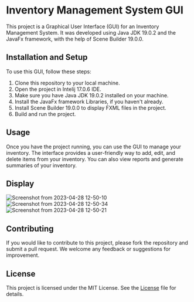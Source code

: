 # Inventory Management System GUI

This project is a Graphical User Interface (GUI) for an Inventory Management System. It was developed using Java JDK 19.0.2 and the JavaFx framework, with the help of Scene Builder 19.0.0.

## Installation and Setup

To use this GUI, follow these steps:

1. Clone this repository to your local machine.
2. Open the project in Intelij 17.0.6 IDE.
3. Make sure you have Java JDK 19.0.2 installed on your machine.
4. Install the JavaFx framework Libraries, if you haven't already.
5. Install Scene Builder 19.0.0 to display FXML files in the project.
6. Build and run the project.

## Usage
Once you have the project running, you can use the GUI to manage your inventory. The interface provides a user-friendly way to add, edit, and delete items from your inventory. You can also view reports and generate summaries of your inventory.

## Display
![Screenshot from 2023-04-28 12-50-10](https://user-images.githubusercontent.com/116308353/235231832-7d2d3fcc-6162-4a79-80a0-64abe0248f5e.png)
![Screenshot from 2023-04-28 12-50-34](https://user-images.githubusercontent.com/116308353/235231814-3b875af3-c0f0-4c01-b8f5-fd739b524403.png)
![Screenshot from 2023-04-28 12-50-21](https://user-images.githubusercontent.com/116308353/235231826-683783be-e111-4a06-a94c-b4ceb0f1f811.png)



## Contributing

If you would like to contribute to this project, please fork the repository and submit a pull request. We welcome any feedback or suggestions for improvement.

## License

This project is licensed under the MIT License. See the [License](License) file for details.
